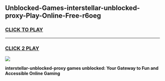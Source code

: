 
## Unblocked-Games-interstellar-unblocked-proxy-Play-Online-Free-r6oeg
<h3>
<a href="https://premium76.site?title=interstellar-unblocked-proxy&ref=26A">CLICK TO PLAY</a></h3>
<hr>

<h3>
<a href="https://premium76.site?title=interstellar-unblocked-proxy&ref=26A">CLICK 2 PLAY</a>
  
</h3>

<a href="https://premium76.site?title=interstellar-unblocked-proxy&ref=26A"><img src="https://clearcache.store/games.png"></a>


**interstellar-unblocked-proxy games unblocked: Your Gateway to Fun and Accessible Online Gaming**
